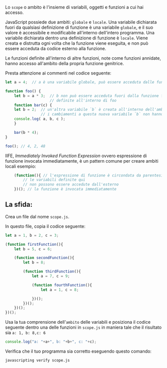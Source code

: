 Lo `scope` o ambito è l'insieme di variabili, oggetti e funzioni a cui hai accesso.

JavaScript possiede due ambiti: `globale` e `locale`. Una variabile dichiarata fuori da qualsiasi definizione di funzione è una variabile `globale`, e il suo valore è accessibile e modificabile all'interno dell'intero programma. Una variabile dichiarata dentro una definizione di funzione è `locale`. Viene creata e distrutta ogni volta che la funzione viene eseguita, e non può essere acceduta da codice esterno alla funzione.

Le funzioni definite all'interno di altre funzioni, note come funzioni annidate, hanno accesso all'ambito della propria funzione genitrice.

Presta attenzione ai commenti nel codice seguente:

```js
let a = 4;	// a è una variabile globale, può essere acceduta dalle funzioni seguenti

function foo() {
	let b = a * 3;	// b non può essere acceduta fuori dalla funzione foo, ma può essere acceduta dalle funzioni
					// definite all'interno di foo
	function bar(c) {
	let b = 2;  // un'altra variabile `b` è creata all'interno dell'ambito della funzione bar
				// i cambiamenti a questa nuova variabile `b` non hanno effetto sulla variabile `b` precedente
	console.log( a, b, c );
	}

	bar(b * 4);
}

foo(); // 4, 2, 48
```
IIFE, _Immediately Invoked Function Expression_ ovvero espressione di funzione invocata immediatamente, è un pattern comune per creare ambiti locali
esempio:
```js
	(function(){ // l'espressione di funzione è circondata da parentesi
		// le variabili definite qui
		// non possono essere accedute dall'esterno
	})(); // la funzione è invocata immediatamente
```
## La sfida:

Crea un file dal nome `scope.js`.

In questo file, copia il codice seguente:
```js
let a = 1, b = 2, c = 3;

(function firstFunction(){
	let b = 5, c = 6;

	(function secondFunction(){
		let b = 8;

		(function thirdFunction(){
			let a = 7, c = 9;

			(function fourthFunction(){
				let a = 1, c = 8;

			})();
		})();
	})();
})();
```

Usa la tua comprensione dell'`ambito` delle variabili e posiziona il codice seguente dentro una delle funzioni in `scope.js`
in maniera tale che il risultato sia `a: 1, b: 8,c: 6`
```js
console.log("a: "+a+", b: "+b+", c: "+c);
```

Verifica che il tuo programma sia corretto eseguendo questo comando:

```bash
javascripting verify scope.js
```
